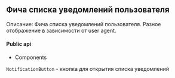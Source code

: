 ## Фича списка уведомлений пользователя

Описание: Фича списка уведомлений пользователя. Разное отображение в зависимости от user agent.

#### Public api

-   Components

`NotificationButton` - кнопка для открытия списка уведомлений
